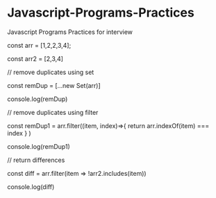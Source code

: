 # Javascript-Programs-Practices
Javascript Programs Practices for interview 


const arr = [1,2,2,3,4];

const arr2 = [2,3,4]

// remove duplicates using set

const remDup = [...new Set(arr)]

console.log(remDup)

// remove duplicates using filter

const remDup1 = arr.filter((item, index)=>{
    return arr.indexOf(item) === index
} )

console.log(remDup1)

// return differences

const diff = arr.filter(item => !arr2.includes(item))

console.log(diff)
